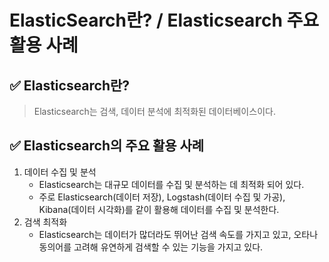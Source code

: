 # ElasticSearch란? / Elasticsearch 주요 활용 사례

## ✅ Elasticsearch란?
> Elasticsearch는 검색, 데이터 분석에 최적화된 데이터베이스이다.

## ✅ Elasticsearch의 주요 활용 사례
1. 데이터 수집 및 분석
   * Elasticsearch는 대규모 데이터를 수집 및 분석하는 데 최적화 되어 있다.
   * 주로 Elasticsearch(데이터 저장), Logstash(데이터 수집 및 가공), Kibana(데이터 시각화)를 같이 활용해 데이터를 수집 및 분석한다.
2. 검색 최적화
   * Elasticsearch는 데이터가 많더라도 뛰어난 검색 속도를 가지고 있고, 오타나 동의어를 고려해 유연하게 검색할 수 있는 기능을 가지고 있다.